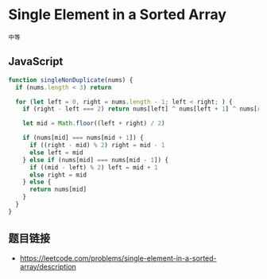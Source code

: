 # Single Element in a Sorted Array
`中等`

## JavaScript
```javascript
function singleNonDuplicate(nums) {
  if (nums.length < 3) return

  for (let left = 0, right = nums.length - 1; left < right; ) {
    if (right - left === 2) return nums[left] ^ nums[left + 1] ^ nums[right]

    let mid = Math.floor((left + right) / 2)

    if (nums[mid] === nums[mid + 1]) {
      if ((right - mid) % 2) right = mid - 1
      else left = mid
    } else if (nums[mid] === nums[mid - 1]) {
      if ((mid - left) % 2) left = mid + 1
      else right = mid
    } else {
      return nums[mid]
    }
  }
}
```

## 题目链接
* https://leetcode.com/problems/single-element-in-a-sorted-array/description
